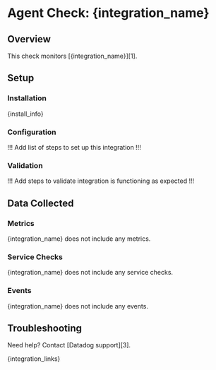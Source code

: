 # Agent Check: {integration_name}

## Overview

This check monitors [{integration_name}][1].

## Setup

### Installation

{install_info}

### Configuration

!!! Add list of steps to set up this integration !!!

### Validation

!!! Add steps to validate integration is functioning as expected !!!

## Data Collected

### Metrics

{integration_name} does not include any metrics.

### Service Checks

{integration_name} does not include any service checks.

### Events

{integration_name} does not include any events.

## Troubleshooting

Need help? Contact [Datadog support][3].

{integration_links}
